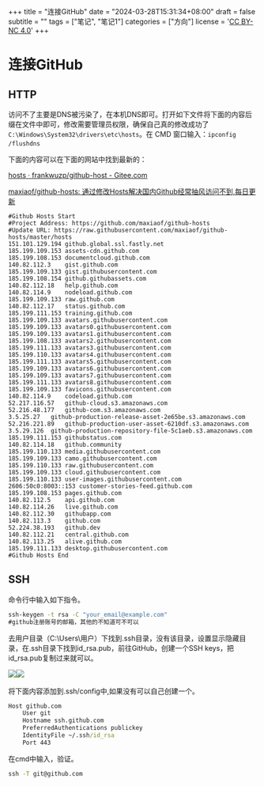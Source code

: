 +++
title = "连接GitHub"
date = "2024-03-28T15:31:34+08:00"
draft = false
subtitle = ""
tags = ["笔记", "笔记1"]
categories = ["方向"]
license = '<a rel="license external nofollow noopener noreferrer" href="https://creativecommons.org/licenses/by-nc/4.0/" target="_blank">CC BY-NC 4.0</a>'
+++
# 连接GitHub

## HTTP

访问不了主要是DNS被污染了，在本机DNS即可。打开如下文件将下面的内容后缀在文件中即可，修改需要管理员权限，确保自己真的修改成功了`C:\Windows\System32\drivers\etc\hosts`​。在 CMD 窗口输入：`ipconfig /flushdns`​

下面的内容可以在下面的网站中找到最新的：

[hosts · frankwuzp/github-host - Gitee.com](https://gitee.com/frankwuzp/github-host/blob/main/hosts)

[maxiaof/github-hosts: 通过修改Hosts解决国内Github经常抽风访问不到,每日更新](https://github.com/maxiaof/github-hosts)

```shell
#Github Hosts Start
#Project Address: https://github.com/maxiaof/github-hosts
#Update URL: https://raw.githubusercontent.com/maxiaof/github-hosts/master/hosts
151.101.129.194	github.global.ssl.fastly.net
185.199.109.153	assets-cdn.github.com
185.199.108.153	documentcloud.github.com
140.82.112.3	gist.github.com
185.199.109.133	gist.githubusercontent.com
185.199.108.154	github.githubassets.com
140.82.112.18	help.github.com
140.82.114.9	nodeload.github.com
185.199.109.133	raw.github.com
140.82.112.17	status.github.com
185.199.111.153	training.github.com
185.199.109.133	avatars.githubusercontent.com
185.199.109.133	avatars0.githubusercontent.com
185.199.109.133	avatars1.githubusercontent.com
185.199.108.133	avatars2.githubusercontent.com
185.199.111.133	avatars3.githubusercontent.com
185.199.110.133	avatars4.githubusercontent.com
185.199.111.133	avatars5.githubusercontent.com
185.199.109.133	avatars6.githubusercontent.com
185.199.109.133	avatars7.githubusercontent.com
185.199.111.133	avatars8.githubusercontent.com
185.199.109.133	favicons.githubusercontent.com
140.82.114.9	codeload.github.com
52.217.116.57	github-cloud.s3.amazonaws.com
52.216.48.177	github-com.s3.amazonaws.com
3.5.25.27	github-production-release-asset-2e65be.s3.amazonaws.com
52.216.221.89	github-production-user-asset-6210df.s3.amazonaws.com
3.5.29.126	github-production-repository-file-5c1aeb.s3.amazonaws.com
185.199.111.153	githubstatus.com
140.82.114.18	github.community
185.199.110.133	media.githubusercontent.com
185.199.109.133	camo.githubusercontent.com
185.199.110.133	raw.githubusercontent.com
185.199.109.133	cloud.githubusercontent.com
185.199.110.133	user-images.githubusercontent.com
2606:50c0:8003::153	customer-stories-feed.github.com
185.199.108.153	pages.github.com
140.82.112.5	api.github.com
140.82.114.26	live.github.com
140.82.112.30	githubapp.com
140.82.113.3	github.com
52.224.38.193	github.dev
140.82.112.21	central.github.com
140.82.113.25	alive.github.com
185.199.111.133	desktop.githubusercontent.com
#Github Hosts End
```

## SSH

命令行中输入如下指令。

```cmd
ssh-keygen -t rsa -C "your_email@example.com"
#github注册账号的邮箱，其他的不知道可不可以
```

去用户目录（C:\\Users\\用户）下找到.ssh目录，没有该目录，设置显示隐藏目录，在.ssh目录下找到id_rsa.pub，前往GitHub，创建一个SSH keys，把id_rsa.pub复制过来就可以。

​![](https://cdn.jsdelivr.net/gh/yinxiangkai/ImageBed@main/202403281530899.png)![](https://cdn.jsdelivr.net/gh/yinxiangkai/ImageBed@main/202403281530228.png)​

将下面内容添加到.ssh/config中,如果没有可以自己创建一个。

```cmd
Host github.com
    User git
    Hostname ssh.github.com
    PreferredAuthentications publickey
    IdentityFile ~/.ssh/id_rsa
    Port 443
```

在cmd中输入，验证。

```cmd
ssh -T git@github.com
```

‍

‍
